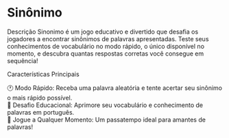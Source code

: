 # Sinônimo

Descrição
Sinonimo é um jogo educativo e divertido que desafia os jogadores a encontrar sinônimos de palavras apresentadas. Teste seus conhecimentos de vocabulário no modo rápido, o único disponível no momento, e descubra quantas respostas corretas você consegue em sequência!

Características Principais

🕐 Modo Rápido: Receba uma palavra aleatória e tente acertar seu sinônimo o mais rápido possível. <br>
🧠 Desafio Educacional: Aprimore seu vocabulário e conhecimento de palavras em português.<br>
🎉 Jogue a Qualquer Momento: Um passatempo ideal para amantes de palavras!<br>
